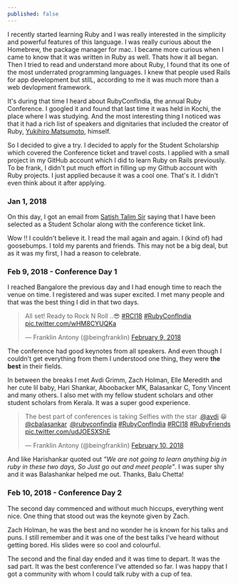 ```yaml
---
published: false
---
```


I recently started learning Ruby and I was really interested in the simplicity and powerful features of this language. I was really curious about the Homebrew, the package manager for mac. I became more curious when I came to know that it was written in Ruby as well. Thats how it all began. Then I tried to read and understand more about Ruby, I found that its one of the most underrated programming languages. I knew that people used Rails for app development but stilL, according to me it was much more than a web devlopment framework.

It's during that time I heard about RubyConfIndia, the annual Ruby Conference. I googled it and found that last time it was held in Kochi, the place where I was studying. And the most interesting thing I noticed was that it had a rich list of speakers and dignitaries that included the creator of Ruby, [Yukihiro Matsumoto](https://twitter.com/yukihiro_matz "Yukihiro Matsumoto Twitter"), himself.

So I decided to give a try. I decided to apply for the Student Scholarship which covered the Conference ticket and travel costs. I applied with a small project in my GitHub account which I did to learn Ruby on Rails previously. To be frank, I didn't put much effort in filling up my Github account with Ruby projects. I just applied because it was a cool one. That's it. I didn't even think about it after applying.

### Jan 1, 2018

On this day, I got an email from [Satish Talim Sir](https://twitter.com/indianguru) saying that I have been selected as a Student Scholar along with the conference ticket link.

Wow !!  I couldn't believe it. I read the mail again and again. I (kind of) had goosebumps. I told my parents and friends. This may not be a big deal, but as it was my first, I had a reason to celebrate.

### Feb 9, 2018 - Conference Day 1

I reached Bangalore the previous day and I had enough time to reach the venue on time. I registered and was super excited. I met many people and that was the best thing I did in that two days.

<blockquote class="twitter-tweet" data-lang="en"><p lang="en" dir="ltr">All set! Ready to Rock N Roll ..😎 <a href="https://twitter.com/hashtag/RCI18?src=hash&amp;ref_src=twsrc%5Etfw">#RCI18</a> <a href="https://twitter.com/hashtag/RubyConfIndia?src=hash&amp;ref_src=twsrc%5Etfw">#RubyConfIndia</a> <a href="https://t.co/wHM8CYUQKa">pic.twitter.com/wHM8CYUQKa</a></p>&mdash; Franklin Antony (@beingfranklin) <a href="https://twitter.com/beingfranklin/status/961812922589577217?ref_src=twsrc%5Etfw">February 9, 2018</a></blockquote>
<script async src="https://platform.twitter.com/widgets.js" charset="utf-8"></script>


The conference had good keynotes from all speakers. And even though I couldn't get everything from them I understood one thing, they were **the best** in their fields.

In between the breaks I met Avdi Grimm, Zach Holman, Elle Meredith and her cute lil baby, Hari Shankar, Aboobacker MK, Balasankar C, Tony Vincent and many others. I also met with my fellow student scholars and other student scholars from Kerala. It was a super good experience.

<blockquote class="twitter-tweet" data-lang="en"><p lang="en" dir="ltr">The best part of conferences is taking Selfies with the star .<a href="https://twitter.com/avdi?ref_src=twsrc%5Etfw">@avdi</a> 😁 <a href="https://twitter.com/cbalasankar?ref_src=twsrc%5Etfw">@cbalasankar</a> .<a href="https://twitter.com/rubyconfindia?ref_src=twsrc%5Etfw">@rubyconfindia</a>  <a href="https://twitter.com/hashtag/RubyConfIndia?src=hash&amp;ref_src=twsrc%5Etfw">#RubyConfIndia</a> <a href="https://twitter.com/hashtag/RCI18?src=hash&amp;ref_src=twsrc%5Etfw">#RCI18</a> <a href="https://twitter.com/hashtag/RubyFriends?src=hash&amp;ref_src=twsrc%5Etfw">#RubyFriends</a> <a href="https://t.co/udJOESXShE">pic.twitter.com/udJOESXShE</a></p>&mdash; Franklin Antony (@beingfranklin) <a href="https://twitter.com/beingfranklin/status/962376461968596992?ref_src=twsrc%5Etfw">February 10, 2018</a></blockquote>
<script async src="https://platform.twitter.com/widgets.js" charset="utf-8"></script>


And like Harishankar quoted out _"We are not going to learn anything big in ruby in these two days, So Just go out and meet people"_. 
I was super shy and it was Balashankar helped me out. Thanks, Balu Chetta!


### Feb 10, 2018 - Conference Day 2

The second day commenced and without much hiccups, everything went nice. One thing that stood out was the keynote given by Zach.

Zach Holman, he was the best and no wonder he is known for his talks and puns. I still remember and it was one of the best talks I've heard without getting bored. His slides were so cool and colourful.

The second and the final day ended and it was time to depart. It was the sad part. It was the best conference I've attended so far. I was happy that I got a community with whom I could talk ruby with a cup of tea.
